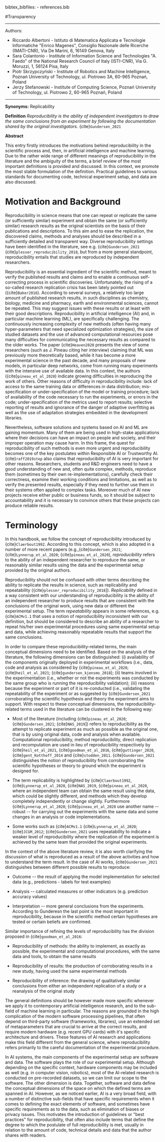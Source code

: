 bibtex_bibfiles:
    - references.bib

#Transparency

---
Authors:
- Riccardo Albertoni - Istituto di Matematica Applicata e Tecnologie Informatiche "Enrico Magenes", Consiglio Nazionale delle Ricerche (IMATI-CNR), Via De Marini, 6, 16149 Genova, Italy
- Sara Colantonio - Institute of Information Science and Technologies "A. Faedo" of the National Research Council of Italy (ISTI-CNR), Via G. Moruzzi, 1, 56124 Pisa, Italy
- Piotr Skrzypczyński - Institute of Robotics and Machine Intelligence,
Poznań University of Technology, ul. Piotrowo 3A, 60-965 Poznań, Poland
- Jerzy Stefanowski - Institute of Computing Science, Poznań University of Technology, ul. Piotrowo 2, 60-965 Poznań, Poland
---

**Synonyms:** Replicability

**Definition**
_Reproducibility is the ability of independent investigators to draw the same conclusions from an experiment by following the documentation shared by the original investigators._ {cite}`Gundersen_2021`

**Abstract**

This entry firstly introduces the motivations behind reproducibility in
the scientific process and, then, in artificial intelligence and machine
learning. Due to the rather wide range of different meanings of
reproducibility in the literature and the ambiguity of the terms, a
brief review of the most important definitions is provided and
discussed. In this context, we promote the most stable formulation of
the definition. Practical guidelines to various standards for
documenting code, technical experiment setup, and data are also
discussed.

Motivation and Background
=========================

Reproducibility in science means that one can repeat or replicate the
same (or sufficiently similar) experiment and obtain the same (or
sufficiently similar) research results as the original scientists on the
basis of their publications and descriptions. To this aim and to ease
the replication, the discovered claims, methods and analyses should be
described in a sufficiently detailed and transparent way. Diverse
reproducibility settings have been identified in the literature, see
e.g. {cite}`Gundersen_2021` {cite}`plesser_reproducibility_2018`, but from a more general standpoint, reproducibility entails that studies are reproduced
by independent researchers.

Reproducibility is an essential ingredient of the scientific method,
meant to verify the published results and claims and to enable a
continuous self-correcting process in scientific discoveries.
Unfortunately, the rising of a so-called research replication crisis has
been lately pointed out ({cite}`Baker2016`). According to several surveys, a
relatively too large amount of published research results, in such
disciplines as chemistry, biology, medicine and pharmacy, earth and
environmental sciences, cannot be repeated. This may suggest issues with
these results or at least with their good descriptions. Reproducibility
in artificial intelligence (AI) and, in particular machine learning
(ML), are specifically challenging. The continuously increasing
complexity of new methods (often having many hyper-parameters that need
specialized optimization strategies), the size of studied datasets and
the use of advanced computational resources pose many difficulties for
communicating the necessary results as compared to the older works. The
paper {cite}`Heaven2020` presents the view of some researchers (such as J.
Pineau citing her interview) claiming that ML was previously more
theoretically based, while it has become a more experimental science in
the past decade, and many proposals of new models, in particular deep
networks, come from running many experiments with the intensive use of
available data. In this context, the authors ({cite}`pineau_et_al_2020`)
indicate growing difficulties in reproducing the work of others. Other
reasons of difficulty in reproducibility include: lack of access to the
same training data or differences in data distribution;
mis-specification or under-specification of the model or training
procedure; lack of availability of the code necessary to run the
experiments, or errors in the code; under-specification of the metrics
used to report results; selective reporting of results and ignorance of
the danger of adaptive overfitting as well as the use of adaptation
strategies embedded in the development libraries.

Nevertheless, software solutions and systems based on AI and ML are
gaining momentum. Many of them are being used in high-stake applications
where their decisions can have an impact on people and society, and
their improper operation may cause harm. In this frame, the quest for
reproducibility of such methods is even more urgent and reproducibility
becomes one of the key postulates within Responsible AI or Trustworthy
AI. {cite}`raff2019step` also claims that reproducibility of AI is very
important for other reasons. Researchers, students and R&D engineers
need to have a good understanding of new and, often quite complex,
methods, reproduce them (sometimes by their own re-implementations),
carefully check their correctness, examine their working conditions and
limitations, as well as to verify the presented results, especially if
they need to further use them in their systems often applied to complex
tasks. Moreover much of AI new projects receive either public or
business funds, so it should be subject to accountability and it is
necessary to convince others that these projects can produce reliable
results.

Terminology 
===========

In this handbook, we follow the concept of reproducibility introduced by
{cite}`Claerbout1992`. According to this concept, which is also adopted in a
number of more recent papers
(e.g.,{cite}`Gundersen_2021`; {cite}`Lynnerup_et_al_2020`; {cite}`pineau_et_al_2020`),
*reproducibility* refers to the ability of an independent researcher to
reproduce the same, or reasonably similar results using the data and the
experimental setup provided by the original authors.

Reproducibility should not be confused with other terms describing the
ability to replicate the results in science, such as replicability and
repeatability ({cite}`plesser_reproducibility_2018`]). *Replicability* defined in a way consistent with our understanding of reproducibility is the
ability of an independent researcher to produce results that are
consistent with the conclusions of the original work, using new data or
different the experimental setup. The term *repeatability* appears in
some references, e.g. {cite}`ACMv1.1` that uses a notion of reproducibility
inconsistent with our definition, but should be considered to describe
an ability of a researcher to repeat his/her own experimental procedures
using same experimental setup and data, while achieving reasonably
repeatable results that support the same conclusions.

In order to compare these reproducibility-related terms, the main
conceptual dimensions need to be identified. Based on the analysis of
the literature, the following dimensions can be distinguished: (i)
availability of the components originally deployed in experimental
workflows (i.e., data, code and analysis as considered by
{cite}`pineau_et_al_2020`; {cite}`heil_et_al_2021`; {cite}`gundersen_kjensmo_2018`); (ii)
teams involved in the experimentation (i.e., whether or not the
experiments was conducted by the same group who is running the
reproducibility validation); (iii) reasons because the experiment or
part of it is re-conducted (i.e., validating the repeatability of the
experiment or as suggested by {cite}`Gundersen_2021` corroborating the
scientific hypothesis and theory the experiment aims to support. With
respect to these conceptual dimensions, the reproducibility-related
terms used in the literature can be clustered in the following way:

-   Most of the literature (including {cite}`pineau_et_al_2020`; {cite}`Gundersen_2021`; {cite}`NAS_2019`]) refers to reproducibility as the
    attempt to replicate experiment as much as possible as the original
    one, that is by using original data, code and analysis when
    available. Computational reproducibility, method reproducibility,
    direct replication and recomputation are used in lieu of
    reproducibility respectively by {cite}`heil_et_al_2021`,
    {cite}`goodman_et_al_2016`, {cite}`guttinger_2020`, {cite}`gent_Kotthoff_2014` and
    {cite}`stodden_2011`. {cite}`Gundersen_2021` distinguishes the notion of
    reproducibility from corroborating the scientific hypotheses or
    theory to ground which the experiment is designed for.

-   The term replicability is highlighted by
    {cite}`Claerbout1992`, {cite}`Lynnerup_et_al_2020`, {cite}`NAS_2019`, {cite}`pineau_et_al_2020`, where an independent team can obtain the same result using the data, which could be slightly different, and methods which they develop completely independently or change slightly. Furthermore {cite}`Lynnerup_et_al_2020`; {cite}`pineau_et_al_2020` use another name --
    robust -- for carrying out the experiments with the same data and
    some changes in an analysis or code implementations.

-   Some works such as {cite}`ACMv1.1` {cite}`Lynnerup_et_al_2020`; {cite}`JCGM_2012`; {cite}`Gundersen_2021` uses repeatability to indicate a weaker level of reproducibility where the replication of the experiment is achieved by the same team that provided the original experiments.

In the context of the above literature review, it is also worth
clarifying the discussion of what is reproduced as a result of the above
activities and how to understand the term result. In the case of AI
works, {cite}`Gundersen_2021` distinguishes between different possible
results to reproduce:

-   Outcome -- the result of applying the model implementation for
    selected data (e.g., predictions - labels for test examples)

-   Analysis -- calculated measures or other indicators (e.g. prediction
    accuracy values)

-   Interpretation -- more general conclusions from the experiments.
    According to Gunderesn the last point is the most important in
    reproducibility, because in the scientific method certain hypotheses
    are tested or certain beliefs are confirmed.

Similar importance of refining the levels of reproducibility has the
division proposed in {cite}`goodman_et_al_2016`:

-   Reproducibility of methods: the ability to implement, as exactly as
    possible, the experimental and computational procedures, with the
    same data and tools, to obtain the same results

-   Reproducibility of results: the production of corroborating results
    in a new study, having used the same experimental methods

-   Reproducibility of inference: the drawing of qualitatively similar
    conclusions from either an independent replication of a study or a
    reanalysis of the original study

The general definitions should be however made more specific whenever we
apply it to contemporary artificial intelligence research, and to the
sub-field of machine learning in particular. The reasons are grounded in
the high complication of the modern software processing pipelines, that
often depend on third-party software (frameworks, libraries), use an
extended set of metaparameters that are crucial to arrive at the correct
results, and require modern hardware (e.g. recent GPU cards) with it's
specific architecture and drivers. These features of AI research and
applications make this field different from the general science, where
reproducibility refers primarily to the careful documentation of the
experimental procedure.

In AI systems, the main components of the experimental setup are
software and data. The software plays the role of our experimental
setup. Although depending on the specific context, hardware components
may be included as well (e.g. in computer vision, robotics), most of the
AI-related research is conducted on pre-recorded datasets, so we can
limit our scope to the software. The other dimension is data. Together,
software and data define the conceptual dimensions of the space on which
the defined terms are spanned in AI. However, as we noticed earlier, AI
is a very broad field, with a number of distinctive sub-fields that have
specific requirements when it comes to defining the exact elements of
software, and sometimes have specific requirements as to the data, such
as elimination of biases or privacy issues. This motivates the
introduction of guidelines or "best practices" for reproducibility, that
often also include terms that define the degree to which the postulate
of full reproducibility is met, usually in relation to the amount of
code, technical details and data that the author shares with readers.

